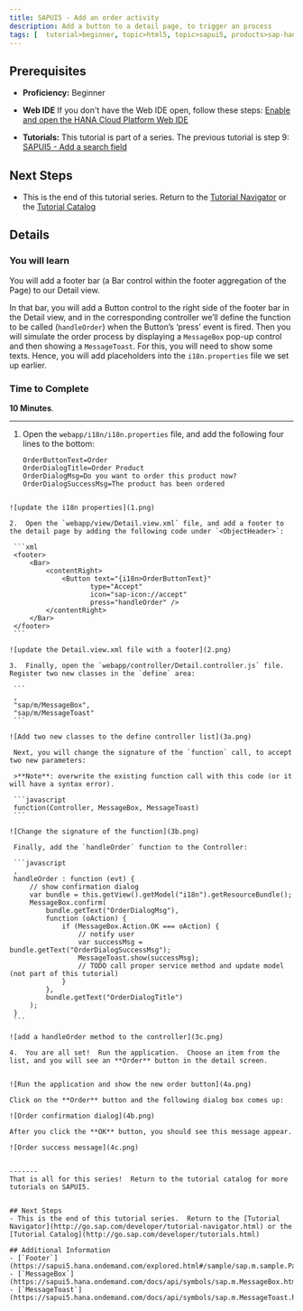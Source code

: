 ```yaml
---
title: SAPUI5 - Add an order activity
description: Add a button to a detail page, to trigger an process
tags: [  tutorial>beginner, topic>html5, topic>sapui5, products>sap-hana-cloud-platform ]
---
```

## Prerequisites  
 - **Proficiency:** Beginner 

 - **Web IDE** If you don't have the Web IDE open, follow these steps: [Enable and open the HANA Cloud Platform Web IDE](https://go.sap.com/developer/tutorials/sapui5-webide-open-webide.html)

 - **Tutorials:** This tutorial is part of a series.  The previous tutorial is step 9: [SAPUI5 - Add a search field](http://go.sap.com/developer/tutorials/sapui5-webide-add-search-field.html)

## Next Steps
 - This is the end of this tutorial series.  Return to the [Tutorial Navigator](http://go.sap.com/developer/tutorial-navigator.html) or the [Tutorial Catalog](http://go.sap.com/developer/tutorials.html)

## Details
### You will learn  
You will add a footer bar (a Bar control within the footer aggregation of the Page) to our Detail view.  

In that bar, you will add a Button control to the right side of the footer bar in the Detail view, and in the corresponding controller we’ll define the function to be called (`handleOrder`) when the Button’s ‘press’ event is fired. Then you will simulate the order process by displaying a `MessageBox` pop-up control and then showing a `MessageToast`. For this, you will need to show some texts. Hence, you will add placeholders into the `i18n.properties` file we set up earlier. 

### Time to Complete
**10 Minutes**.

---

1.  Open the `webapp/i18n/i18n.properties` file, and add the following four lines to the bottom:

	```
	OrderButtonText=Order	OrderDialogTitle=Order Product
	OrderDialogMsg=Do you want to order this product now?	OrderDialogSuccessMsg=The product has been ordered
   ```
   
   ![update the i18n properties](1.png)
   
2.  Open the `webapp/view/Detail.view.xml` file, and add a footer to the detail page by adding the following code under `<ObjectHeader>`:

	```xml
	<footer>		<Bar>			<contentRight>				<Button text="{i18n>OrderButtonText}"	  	               type="Accept"		               icon="sap-icon://accept"		               press="handleOrder" />			</contentRight>		</Bar>	</footer>
	```

   ![update the Detail.view.xml file with a footer](2.png)
   
3.  Finally, open the `webapp/controller/Detail.controller.js` file.  Register two new classes in the `define` area:

	```
	,	"sap/m/MessageBox",	"sap/m/MessageToast"
	```

   ![Add two new classes to the define controller list](3a.png)
   
    Next, you will change the signature of the `function` call, to accept two new parameters:
    
    >**Note**: overwrite the existing function call with this code (or it will have a syntax error).
    
    ```javascript
    function(Controller, MessageBox, MessageToast) 
    ```
    
   ![Change the signature of the function](3b.png)
   
    Finally, add the `handleOrder` function to the Controller:
    
    ```javascript
    ,	handleOrder : function (evt) {		// show confirmation dialog		var bundle = this.getView().getModel("i18n").getResourceBundle();		MessageBox.confirm(			bundle.getText("OrderDialogMsg"),			function (oAction) {				if (MessageBox.Action.OK === oAction) {					// notify user					var successMsg = bundle.getText("OrderDialogSuccessMsg");					MessageToast.show(successMsg);					// TODO call proper service method and update model (not part of this tutorial)				}
			},			bundle.getText("OrderDialogTitle")		);	}
	```
	
   ![add a handleOrder method to the controller](3c.png)
   
4.  You are all set!  Run the application.  Choose an item from the list, and you will see an **Order** button in the detail screen.  


   ![Run the application and show the new order button](4a.png)
   
   Click on the **Order** button and the following dialog box comes up:

   ![Order confirmation dialog](4b.png)
   
   After you click the **OK** button, you should see this message appear.
   
   ![Order success message](4c.png)
   

-------
That is all for this series!  Return to the tutorial catalog for more tutorials on SAPUI5.
   

## Next Steps
 - This is the end of this tutorial series.  Return to the [Tutorial Navigator](http://go.sap.com/developer/tutorial-navigator.html) or the [Tutorial Catalog](http://go.sap.com/developer/tutorials.html)

## Additional Information
- [`Footer`](https://sapui5.hana.ondemand.com/explored.html#/sample/sap.m.sample.Page/preview)- [`MessageBox`](https://sapui5.hana.ondemand.com/docs/api/symbols/sap.m.MessageBox.html)- [`MessageToast`](https://sapui5.hana.ondemand.com/docs/api/symbols/sap.m.MessageToast.html)
